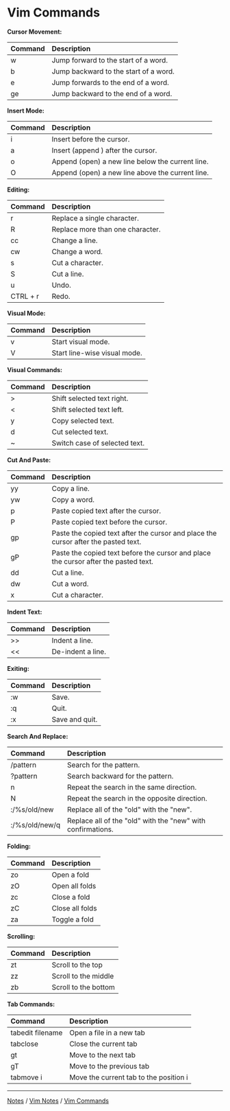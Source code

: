 # Vim Commands

**Cursor Movement:**

| Command | Description |
|:--------|:------------|
| w | Jump forward to the start of a word. |
| b | Jump backward to the start of a word. |
| e | Jump forwards to the end of a word. |
| ge  | Jump backward to the end of a word. |

**Insert Mode:**

| Command | Description |
|:--------|:------------|
| i | Insert before the cursor. |
| a | Insert (append ) after the cursor. |
| o | Append (open) a new line below the current line. |
| O | Append (open) a new line above the current line. |

**Editing:**

| Command | Description |
|:--------|:------------|
| r | Replace a single character. |
| R | Replace more than one character. |
| cc | Change a line. |
| cw | Change a word. |
| s | Cut a character. |
| S | Cut a line. |
| u | Undo. |
| CTRL + r | Redo. |

**Visual Mode:**

| Command | Description |
|:--------|:------------|
| v | Start visual mode. |
| V | Start line-wise visual mode. |

**Visual Commands:**

| Command | Description |
|:--------|:------------|
| > | Shift selected text right. |
| < | Shift selected text left. |
| y | Copy selected text. |
| d | Cut selected text. |
| ~ | Switch case of selected text. |

**Cut And Paste:**

| Command | Description |
|:--------|:------------|
| yy | Copy a line. |
| yw | Copy a word. |
| p  | Paste copied text after the cursor. |
| P  | Paste copied text before the cursor. |
| gp | Paste the copied text after the cursor and place the cursor after the pasted text. |
| gP | Paste the copied text before the cursor and place the cursor after the pasted text. |
| dd | Cut a line. |
| dw | Cut a word. |
| x  | Cut a character. |

**Indent Text:**

| Command | Description |
|:--------|:------------|
| >> | Indent a line. |
| << | De-indent a line. |

**Exiting:**

| Command | Description |
|:--------|:------------|
| :w | Save. |
| :q | Quit. |
| :x | Save and quit. |

**Search And Replace:**

| Command | Description |
|:--------|:------------|
| /pattern | Search for the pattern. |
| ?pattern | Search backward for the pattern. |
| n | Repeat the search in the same direction. |
| N | Repeat the search in the opposite direction. |
| :/%s/old/new | Replace all of the "old" with the "new". |
| :/%s/old/new/q | Replace all of the "old" with the "new" with confirmations. |

**Folding:**

| Command | Description |
|:--------|:------------|
| zo | Open a fold |
| zO | Open all folds |
| zc | Close a fold |
| zC | Close all folds |
| za | Toggle a fold |

**Scrolling:**

| Command | Description |
|:--------|:------------|
| zt | Scroll to the top |
| zz | Scroll to the middle |
| zb | Scroll to the bottom |

**Tab Commands:**

| Command | Description |
|:--------|:------------|
| tabedit filename | Open a file in a new tab |
| tabclose | Close the current tab |
| gt | Move to the next tab |
| gT | Move to the previous tab |
| tabmove i | Move the current tab to the position i |

<hr style="height:1px;">

[Notes](../../index.md#notes) / [Vim Notes](../../index.md#vim-notes) / [Vim Commands](#vim-commands)
